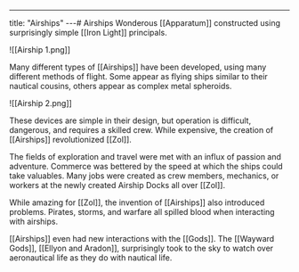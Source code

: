 ---
title: "Airships"
---# Airships
Wonderous [[Apparatum]] constructed using surprisingly simple [[Iron Light]] principals.

![[Airship 1.png]]

Many different types of [[Airships]] have been developed, using many different methods of flight. Some appear as flying ships similar to their nautical cousins, others appear as complex metal spheroids.

![[Airship 2.png]]

These devices are simple in their design, but operation is difficult, dangerous, and requires a skilled crew. While expensive, the creation of [[Airships]] revolutionized [[Zol]].

The fields of exploration and travel were met with an influx of passion and adventure. Commerce was bettered by the speed at which the ships could take valuables. Many jobs were created as crew members, mechanics, or workers at the newly created Airship Docks all over [[Zol]].

While amazing for [[Zol]], the invention of [[Airships]] also introduced problems. Pirates, storms, and warfare all spilled blood when interacting with airships.

[[Airships]] even had new interactions with the [[Gods]]. The [[Wayward Gods]], [[Ellyon and Aradon]], surprisingly took to the sky to watch over aeronautical life as they do with nautical life.